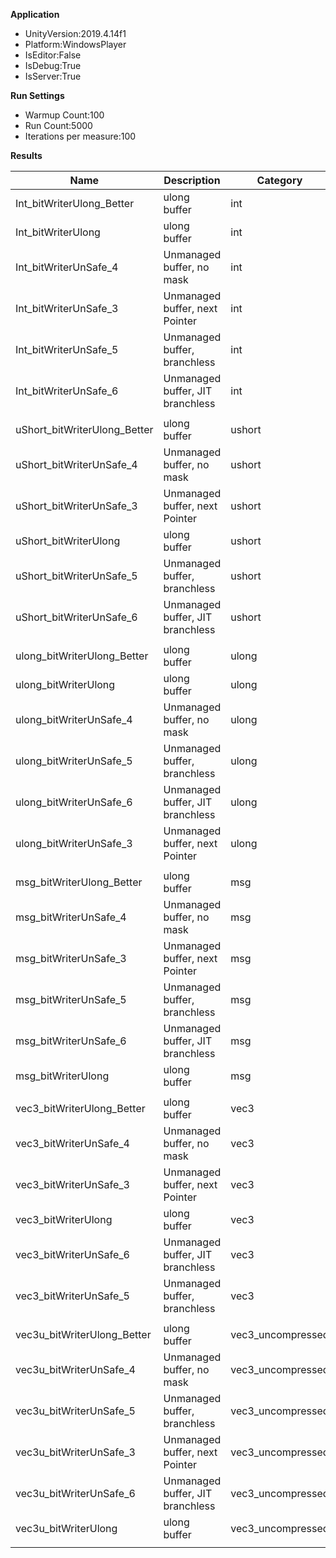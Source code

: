 **Application**
- UnityVersion:2019.4.14f1
- Platform:WindowsPlayer
- IsEditor:False
- IsDebug:True
- IsServer:True

**Run Settings**
- Warmup Count:100
- Run Count:5000
- Iterations per measure:100


**Results**

| Name                         | Description                      | Category          |        Mean | Ratio |      StdDev |  StdError |
|------------------------------|----------------------------------|-------------------|-------------|-------|-------------|-----------|
| Int_bitWriterUlong_Better    | ulong buffer                     | int               | 1806.346 ns |  0.86 | 3078.909 ns | 43.542 ns |
| Int_bitWriterUlong           | ulong buffer                     | int               | 2092.873 ns |  1.00 |  740.667 ns | 10.475 ns |
| Int_bitWriterUnSafe_4        | Unmanaged buffer, no mask        | int               | 2143.500 ns |  1.02 |  363.822 ns |  5.145 ns |
| Int_bitWriterUnSafe_3        | Unmanaged buffer, next Pointer   | int               | 2395.068 ns |  1.14 |  321.947 ns |  4.553 ns |
| Int_bitWriterUnSafe_5        | Unmanaged buffer, branchless     | int               | 2432.959 ns |  1.16 |  356.350 ns |  5.040 ns |
| Int_bitWriterUnSafe_6        | Unmanaged buffer, JIT branchless | int               | 2458.303 ns |  1.17 |  366.563 ns |  5.184 ns |
|                              |                                  |                   |             |       |             |           |
| uShort_bitWriterUlong_Better | ulong buffer                     | ushort            | 1546.855 ns |  0.79 |  362.281 ns |  5.123 ns |
| uShort_bitWriterUnSafe_4     | Unmanaged buffer, no mask        | ushort            | 1553.752 ns |  0.79 |  300.299 ns |  4.247 ns |
| uShort_bitWriterUnSafe_3     | Unmanaged buffer, next Pointer   | ushort            | 1818.553 ns |  0.92 |  353.307 ns |  4.997 ns |
| uShort_bitWriterUlong        | ulong buffer                     | ushort            | 1970.345 ns |  1.00 |  365.118 ns |  5.164 ns |
| uShort_bitWriterUnSafe_5     | Unmanaged buffer, branchless     | ushort            | 2002.878 ns |  1.02 |  337.882 ns |  4.778 ns |
| uShort_bitWriterUnSafe_6     | Unmanaged buffer, JIT branchless | ushort            | 2008.390 ns |  1.02 |  296.628 ns |  4.195 ns |
|                              |                                  |                   |             |       |             |           |
| ulong_bitWriterUlong_Better  | ulong buffer                     | ulong             |  930.144 ns |  0.82 |  182.738 ns |  2.584 ns |
| ulong_bitWriterUlong         | ulong buffer                     | ulong             | 1133.250 ns |  1.00 |  192.441 ns |  2.722 ns |
| ulong_bitWriterUnSafe_4      | Unmanaged buffer, no mask        | ulong             | 1182.875 ns |  1.04 |  223.111 ns |  3.155 ns |
| ulong_bitWriterUnSafe_5      | Unmanaged buffer, branchless     | ulong             | 1202.988 ns |  1.06 |  230.832 ns |  3.264 ns |
| ulong_bitWriterUnSafe_6      | Unmanaged buffer, JIT branchless | ulong             | 1281.291 ns |  1.13 | 1188.442 ns | 16.807 ns |
| ulong_bitWriterUnSafe_3      | Unmanaged buffer, next Pointer   | ulong             | 1305.439 ns |  1.15 |  231.435 ns |  3.273 ns |
|                              |                                  |                   |             |       |             |           |
| msg_bitWriterUlong_Better    | ulong buffer                     | msg               | 2910.393 ns |  0.81 |  425.628 ns |  6.019 ns |
| msg_bitWriterUnSafe_4        | Unmanaged buffer, no mask        | msg               | 3003.603 ns |  0.83 |  417.670 ns |  5.907 ns |
| msg_bitWriterUnSafe_3        | Unmanaged buffer, next Pointer   | msg               | 3354.143 ns |  0.93 |  473.464 ns |  6.696 ns |
| msg_bitWriterUnSafe_5        | Unmanaged buffer, branchless     | msg               | 3355.335 ns |  0.93 |  483.108 ns |  6.832 ns |
| msg_bitWriterUnSafe_6        | Unmanaged buffer, JIT branchless | msg               | 3409.325 ns |  0.95 |  755.638 ns | 10.686 ns |
| msg_bitWriterUlong           | ulong buffer                     | msg               | 3598.176 ns |  1.00 |  482.649 ns |  6.826 ns |
|                              |                                  |                   |             |       |             |           |
| vec3_bitWriterUlong_Better   | ulong buffer                     | vec3              | 4514.282 ns |  0.92 |  540.115 ns |  7.638 ns |
| vec3_bitWriterUnSafe_4       | Unmanaged buffer, no mask        | vec3              | 4659.328 ns |  0.95 |  606.263 ns |  8.574 ns |
| vec3_bitWriterUnSafe_3       | Unmanaged buffer, next Pointer   | vec3              | 4795.617 ns |  0.98 |  532.727 ns |  7.534 ns |
| vec3_bitWriterUlong          | ulong buffer                     | vec3              | 4904.109 ns |  1.00 |  640.451 ns |  9.057 ns |
| vec3_bitWriterUnSafe_6       | Unmanaged buffer, JIT branchless | vec3              | 4918.033 ns |  1.00 |  627.838 ns |  8.879 ns |
| vec3_bitWriterUnSafe_5       | Unmanaged buffer, branchless     | vec3              | 4943.760 ns |  1.01 | 1499.624 ns | 21.208 ns |
|                              |                                  |                   |             |       |             |           |
| vec3u_bitWriterUlong_Better  | ulong buffer                     | vec3_uncompressed |  944.892 ns |  0.86 |  206.075 ns |  2.914 ns |
| vec3u_bitWriterUnSafe_4      | Unmanaged buffer, no mask        | vec3_uncompressed |  982.512 ns |  0.90 |  203.759 ns |  2.882 ns |
| vec3u_bitWriterUnSafe_5      | Unmanaged buffer, branchless     | vec3_uncompressed | 1061.943 ns |  0.97 |  272.655 ns |  3.856 ns |
| vec3u_bitWriterUnSafe_3      | Unmanaged buffer, next Pointer   | vec3_uncompressed | 1063.753 ns |  0.97 |  210.096 ns |  2.971 ns |
| vec3u_bitWriterUnSafe_6      | Unmanaged buffer, JIT branchless | vec3_uncompressed | 1084.515 ns |  0.99 |  196.121 ns |  2.774 ns |
| vec3u_bitWriterUlong         | ulong buffer                     | vec3_uncompressed | 1096.347 ns |  1.00 |  166.962 ns |  2.361 ns |
|                              |                                  |                   |             |       |             |           |
